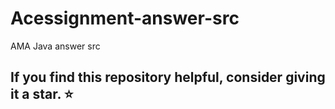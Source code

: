 # Acessignment-answer-src
AMA Java answer src

## If you find this repository helpful, consider giving it a star. ⭐
